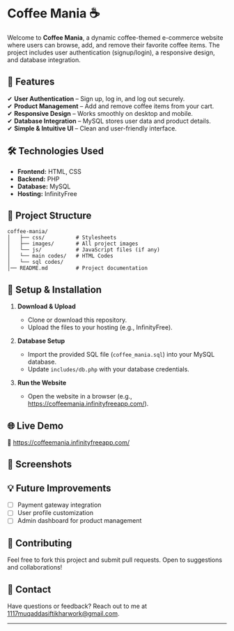 # **Coffee Mania ☕**  

Welcome to **Coffee Mania**, a dynamic coffee-themed e-commerce website where users can browse, add, and remove their favorite coffee items. The project includes user authentication (signup/login), a responsive design, and database integration.  

## **🚀 Features**  
✔ **User Authentication** – Sign up, log in, and log out securely.  
✔ **Product Management** – Add and remove coffee items from your cart.  
✔ **Responsive Design** – Works smoothly on desktop and mobile.  
✔ **Database Integration** – MySQL stores user data and product details.  
✔ **Simple & Intuitive UI** – Clean and user-friendly interface.  

## **🛠 Technologies Used**  
- **Frontend:** HTML, CSS  
- **Backend:** PHP  
- **Database:** MySQL  
- **Hosting:** InfinityFree  

## **📂 Project Structure**  
```  
coffee-mania/    
│   ├── css/          # Stylesheets  
│   ├── images/       # All project images  
│   └── js/           # JavaScript files (if any)
│   └── main codes/   # HTML Codes
│   └── sql codes/  
│── README.md         # Project documentation  
```  

## **🔧 Setup & Installation**  
1. **Download & Upload**  
   - Clone or download this repository.  
   - Upload the files to your hosting (e.g., InfinityFree).  

2. **Database Setup**  
   - Import the provided SQL file (`coffee_mania.sql`) into your MySQL database.  
   - Update `includes/db.php` with your database credentials.  

3. **Run the Website**  
   - Open the website in a browser (e.g., https://coffeemania.infinityfreeapp.com/).  

## **🌐 Live Demo**  
🔗 https://coffeemania.infinityfreeapp.com/  

## **📸 Screenshots**  


## **💡 Future Improvements**  
- [ ] Payment gateway integration  
- [ ] User profile customization  
- [ ] Admin dashboard for product management  

## **🤝 Contributing**  
Feel free to fork this project and submit pull requests. Open to suggestions and collaborations!  

## **📧 Contact**  
Have questions or feedback? Reach out to me at 1117muqaddasiftikharwork@gmail.com.  

---
